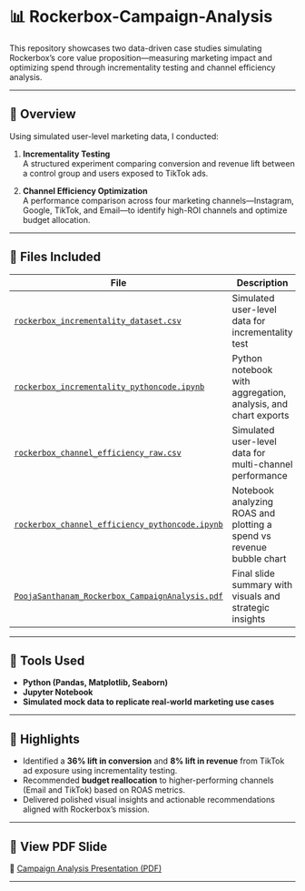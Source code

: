 # 📊 Rockerbox-Campaign-Analysis

This repository showcases two data-driven case studies simulating Rockerbox’s core value proposition—measuring marketing impact and optimizing spend through incrementality testing and channel efficiency analysis.

---

## 📌 Overview

Using simulated user-level marketing data, I conducted:

1. **Incrementality Testing**  
   A structured experiment comparing conversion and revenue lift between a control group and users exposed to TikTok ads.

2. **Channel Efficiency Optimization**  
   A performance comparison across four marketing channels—Instagram, Google, TikTok, and Email—to identify high-ROI channels and optimize budget allocation.

---

## 📁 Files Included

| File | Description |
|------|-------------|
| [`rockerbox_incrementality_dataset.csv`](./rockerbox_incrementality_dataset.csv) | Simulated user-level data for incrementality test |
| [`rockerbox_incrementality_pythoncode.ipynb`](./rockerbox_incrementality_pythoncode.ipynb) | Python notebook with aggregation, analysis, and chart exports |
| [`rockerbox_channel_efficiency_raw.csv`](./rockerbox_channel_efficiency_raw.csv) | Simulated user-level data for multi-channel performance |
| [`rockerbox_channel_efficiency_pythoncode.ipynb`](./rockerbox_channel_efficiency_pythoncode.ipynb) | Notebook analyzing ROAS and plotting a spend vs revenue bubble chart |
| [`PoojaSanthanam_Rockerbox_CampaignAnalysis.pdf`](./PoojaSanthanam_Rockerbox_CampaignAnalysis.pdf) | Final slide summary with visuals and strategic insights |


---

## 🧠 Tools Used

- **Python (Pandas, Matplotlib, Seaborn)**
- **Jupyter Notebook**
- **Simulated mock data to replicate real-world marketing use cases**

---

## 📝 Highlights

- Identified a **36% lift in conversion** and **8% lift in revenue** from TikTok ad exposure using incrementality testing.
- Recommended **budget reallocation** to higher-performing channels (Email and TikTok) based on ROAS metrics.
- Delivered polished visual insights and actionable recommendations aligned with Rockerbox’s mission.

---

## 🔗 View PDF Slide

📎 [Campaign Analysis Presentation (PDF)](./PoojaSanthanam_Rockerbox_CampaignAnalysis.pdf)

---

